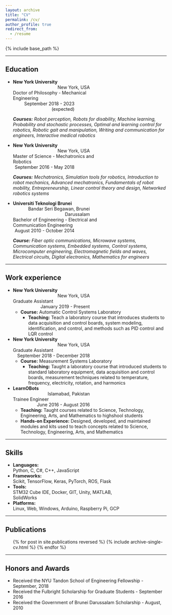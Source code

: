 ```yaml
---
layout: archive
title: "CV"
permalink: /cv/
author_profile: true
redirect_from:
  - /resume
---
```


{% include base_path %}

---
## Education

* <div style="display: inline-block; text-align: left; font-weight: bold; width: 50%;">New York University</div> <div style="display: inline-block; text-align: right; width: 50%;">New York, USA</div>  
  <div style="display: inline-block; text-align: left; width: 60%;">Doctor of Philosophy - Mechanical Engineering</div> <div style="display: inline-block; text-align: right; width: 40%;">September 2018 - 2023 (expected)</div>

  ***Courses:*** *Robot perception, Robots for disability, Machine learning, Probability and stochastic processes, Optimal and learning control for robotics, Robotic gait and manipulation, Writing and communication for engineers, Interactive medical robotics*

* <div style="display: inline-block; text-align: left; font-weight: bold; width: 50%;">New York University</div> <div style="display: inline-block; text-align: right; width: 50%;">New York, USA</div>  
  <div style="display: inline-block; text-align: left; width: 60%;">Master of Science - Mechatronics and Robotics</div> <div style="display: inline-block; text-align: right; width: 40%;">September 2016 - May 2018</div>  

  ***Courses:*** *Mechatronics, Simulation tools for robotics, Introduction to robot mechanics, Advanced mechatronics, Fundamentals of robot mobility, Entrepreneurship, Linear control theory and design, Networked robotics systems*

* <div style="display: inline-block; text-align: left; font-weight: bold; width: 50%;">Universiti Teknologi Brunei</div> <div style="display: inline-block; text-align: right; width: 50%;">Bandar Seri Begawan, Brunei Darussalam</div>  
  <div style="display: inline-block; text-align: left; width: 60%;">Bachelor of Engineering - Electrical and Communication Engineering</div> <div style="display: inline-block; text-align: right; width: 40%;"> August 2010 - October 2014</div>

  ***Course:*** *Fiber optic communications, Microwave systems, Communication systems, Embedded systems, Control systems, Microcomputer engineering, Electromagnetic fields and waves, Electrical circuits, Digital electronics, Mathematics for engineers*


---
## Work experience

<!-- * **New York University** | New York, USA   -->
* <div style="display: inline-block; text-align: left; font-weight: bold; width: 50%;">New York University</div> <div style="display: inline-block; text-align: right; width: 50%;">New York, USA</div>  
  <div style="display: inline-block; text-align: left; width: 50%;">Graduate Assistant</div> <div style="display: inline-block; text-align: right; width: 50%;">January 2019 - Present</div>

  * **Course:** Automatic Control Systems Laboratory
    * **Teaching:** Teach a laboratory course that introduces students to data acquisition and control boards, system modeling, identification, and control, and methods such as PID control and LQR control


* <div style="display: inline-block; text-align: left; font-weight: bold; width: 50%;">New York University</div> <div style="display: inline-block; text-align: right; width: 50%;">New York, USA</div>  
  <div style="display: inline-block; text-align: left; width: 50%;">Graduate Assistant</div> <div style="display: inline-block; text-align: right; width: 50%;">September 2018 - December 2018</div>  

  * **Course:** Measurement Systems Laboratory
    * **Teaching:** Taught a laboratory course that introduced students to standard laboratory equipment, data acquisition and control boards, measurement techniques related to temperature, frequency, electricity, rotation, and harmonics


* <div style="display: inline-block; text-align: left; font-weight: bold; width: 50%;">LearnOBots</div> <div style="display: inline-block; text-align: right; width: 50%;">Islamabad, Pakistan</div>  
  <div style="display: inline-block; text-align: left; width: 50%;">Trainee Engineer</div> <div style="display: inline-block; text-align: right; width: 50%;">June 2016 - August 2016</div>  

  * **Teaching:** Taught courses related to Science, Technology, Engineering, Arts, and Mathematics to highshool students
  * **Hands-on Experience:** Designed, developed, and maintained modules and kits used to teach concepts related to Science, Technology, Engineering, Arts, and Mathematics


---
## Skills

* <div style="display: inline-block; text-align: left; font-weight: bold; width: 30%;">Languages:</div> <div style="display: inline-block; text-align: left; width: 70%;">Python, C, C#, C++, JavaScript</div>

* <div style="display: inline-block; text-align: left; font-weight: bold; width: 30%;">Frameworks:</div> <div style="display: inline-block; text-align: left; width: 70%;">Scikit, TensorFlow, Keras, PyTorch, ROS, Flask</div>

* <div style="display: inline-block; text-align: left; font-weight: bold; width: 30%;">Tools:</div> <div style="display: inline-block; text-align: left; width: 70%;">STM32 Cube IDE, Docker, GIT, Unity, MATLAB, SolidWorks</div>

* <div style="display: inline-block; text-align: left; font-weight: bold; width: 30%;">Platforms:</div> <div style="display: inline-block; text-align: left; width: 70%;">Linux, Web, Windows, Arduino, Raspberry Pi, GCP</div>


---
## Publications

  <ul>{% for post in site.publications reversed %}
    {% include archive-single-cv.html %}
  {% endfor %}</ul>
  
<!-- Talks
======
  <ul>{% for post in site.talks %}
    {% include archive-single-talk-cv.html %}
  {% endfor %}</ul> -->


<!-- ---
## Teaching

  <ul>{% for post in site.teaching reversed %}
    {% include archive-single-cv.html %}
  {% endfor %}</ul> -->


---
## Honors and Awards

* Received the NYU Tandon School of Engineering Fellowship - September, 2018
* Received the Fulbright Scholarship for Graduate Students - September 2016
* Received the Government of Brunei Darussalam Scholarship - August, 2010

<!-- Service and leadership
======
* Currently signed in to 43 different slack teams -->
